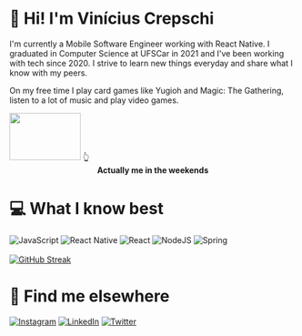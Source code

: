 # 👋 Hi! I'm Vinícius Crepschi
I'm currently a Mobile Software Engineer working with React Native. I graduated in Computer Science at UFSCar in 2021 and I've been working with tech since 2020. I strive to learn new things everyday and share what I know with my peers. 

On my free time I play card games like Yugioh and Magic: The Gathering, listen to a lot of music and play video games.

<img src="https://c.tenor.com/y-26Qmqp42cAAAAC/monday-duel.gif" width="125" height="83" />
👆 <figcaption align = "center"><b>Actually me in the weekends</b></figcaption>

# 💻 What I know best
![JavaScript](https://img.shields.io/badge/javascript-%23323330.svg?style=for-the-badge&logo=javascript&logoColor=%23F7DF1E) ![React Native](https://img.shields.io/badge/react_native-%2320232a.svg?style=for-the-badge&logo=react&logoColor=%2361DAFB) ![React](https://img.shields.io/badge/react-%2320232a.svg?style=for-the-badge&logo=react&logoColor=%2361DAFB) ![NodeJS](https://img.shields.io/badge/node.js-6DA55F?style=for-the-badge&logo=node.js&logoColor=white) ![Spring](https://img.shields.io/badge/spring-%236DB33F.svg?style=for-the-badge&logo=spring&logoColor=white)
<br><br>[![GitHub Streak](https://streak-stats.demolab.com/?user=DenverCoder1)](https://git.io/streak-stats)

# 📱 Find me elsewhere
[![Instagram](https://img.shields.io/badge/Instagram-E4405F?style=for-the-badge&logo=instagram&logoColor=white)](https://instagram.com/vicrepschi) 
[![LinkedIn](https://img.shields.io/badge/LinkedIn-0077B5?style=for-the-badge&logo=linkedin&logoColor=white)](https://linkedin.com/in/viniciuscrepschi) 
[![Twitter](https://img.shields.io/badge/Twitter-1DA1F2?style=for-the-badge&logo=twitter&logoColor=white)](https://twitter.com/ViniciusAX4) 
